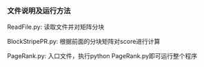 ### 文件说明及运行方法

ReadFile.py: 读取文件并对矩阵分块

BlockStripePR.py: 根据前面的分块矩阵对score进行计算

PageRank.py: 入口文件，执行python PageRank.py即可运行整个程序

